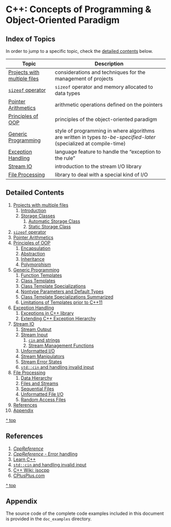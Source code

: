 # C++: Concepts of Programming & Object-Oriented Paradigm



## Index of Topics

In order to jump to a specific topic, check the [detailed contents](#detailed-contents) below.

| Topic                                                  | Description                                                  |
| ------------------------------------------------------ | ------------------------------------------------------------ |
| [Projects with multiple files](multi-file-projects.md) | considerations and techniques for the management of projects |
| [`sizeof` operator](sizeof-op.md)                      | `sizeof` operator and memory allocated to data types         |
| [Pointer Arithmetics](ptr-arithms.md)                  | arithmetic operations defined on the pointers                |
| [Principles of OOP](oop-principles.md)                 | principles of the object-oriented paradigm                   |
| [Generic Programming](generic-programming.md)          | style of programming in where algorithms are written in types *to-be-specified-later* (specialized at compile-time) |
| [Exception Handling](exceptions.md)                    | language feature to handle the “exception to the rule”       |
| [Stream IO](stream-io.md)                              | introduction to the stream I/O library                       |
| [File Processing](file-processing.md)                  | library to deal with a special kind of I/O                   |



## Detailed Contents



1. [Projects with multiple files](multi-file-projects.md)
    1. [Introduction](multi-file-projects.md#Introduction)
    2. [Storage Classes](multi-file-projects.md#Storage-Classes)
        1. [Automatic Storage Class](multi-file-projects.md#Automatic-Storage-Class)
        2. [Static Storage Class](multi-file-projects.md#Static-Storage-Class)
2. [`sizeof` operator](sizeof-op.md)
3. [Pointer Arithmetics](ptr-arithms.md)
2. [Principles of OOP](oop-principles.md)
    1. [Encapsulation](oop-principles.md#Encapsulation)
    2. [Abstraction](oop-principles.md#Abstraction)
    3. [Inheritance](oop-principles.md#Inheritance)
    4. [Polymorphism](oop-principles.md#Polymorphism)
3. [Generic Programming](generic-programming.md#Generic-Programming)
    1. [Function Templates](generic-programming.md#Function-Templates)
    2. [Class Templates](generic-programming.md#Class-Templates)
    3. [Class Template Specializations](generic-programming.md#Class-Template-Specializations)
    4. [Nontype Parameters and Default Types](generic-programming.md#Nontype-Parameters-and-Default-Types)
    5. [Class Template Specializations Summarized](generic-programming.md#Class-Template-Specializations-Summarized)
    6. [Limitations of Templates prior to C++11](generic-programming.md#Limitations-of-Templates-prior-to-CPP11)
4. [Exception Handling](exceptions.md#Exception-Handling)
    1. [Exceptions in C++ library](exceptions.md#Exceptions-in-C-library)
    2. [Extending C++ Exception Hierarchy](exceptions.md#Extending-C-Exception-Hierarchy)
5. [Stream IO](stream-io.md#Stream-IO)
    1. [Stream Output](stream-io.md#Stream-Output)
    2. [Stream Input](stream-io.md#Stream-Input)
        1. [`cin` and strings](stream-io.md#cin-and-strings)
        2. [Stream Management Functions](stream-io.md#Stream-Management-Functions)
    3. [Unformatted I/O](stream-io.md#Unformatted-I/O)
    4. [Stream Manipulators](stream-io.md#Stream-Manipulators)
    5. [Stream Error States](stream-io.md#Stream-Error-States)
    6. [`std::cin` and handling invalid input](stream-io.md#std-cin-and-handling-invalid-input)
6. [File Processing](file-processing.md#File-Processing)
    1. [Data Hierarchy](file-processing.md#Data-Hierarchy)
    2. [Files and Streams](file-processing.md#Files-and-Streams)
    3. [Sequential Files](file-processing.md#Sequential-Files)
    4. [Unformatted File I/O](file-processing.md#Unformatted-File-I/O)
    5. [Random Access Files](file-processing.md#Random-Access-Files)
7. [References](#References)
8. [Appendix](#Appendix)



[^ top](#Contents)



## References

1. [*CppReference*](https://en.cppreference.com/w/cpp)
2. [*CppReference* - Error handling](https://en.cppreference.com/w/cpp/error)
3. [Learn C++](https://www.learncpp.com/)
2. [`std::cin` and handling invalid input](https://www.learncpp.com/cpp-tutorial/stdcin-and-handling-invalid-input/)
2. [C++ Wiki: isocpp](https://isocpp.org/wiki/faq)
2. [CPlusPlus.com](https://cplusplus.com/)



[^ top](#Contents)

## Appendix

The source code of the complete code examples included in this document is provided in the `doc_examples` directory.
